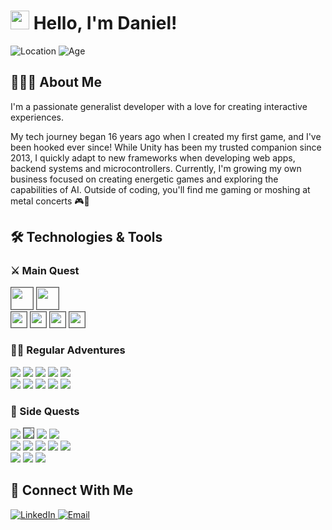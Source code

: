 # <img src="https://media.giphy.com/media/hvRJCLFzcasrR4ia7z/giphy.gif" width="30px"> Hello, I'm Daniel!

<div>
  <img src="https://img.shields.io/badge/-Nuremberg,%20Germany-2E8B57?style=for-the-badge&logo=googlemaps&logoColor=white" alt="Location" />
  <img src="https://img.shields.io/badge/Age-27-4CAF50?style=for-the-badge&logo=counter-strike&logoColor=white" alt="Age" />
</div>

## 👨🏻‍💻 About Me

I'm a passionate generalist developer with a love for creating interactive experiences.

My tech journey began 16 years ago when I created my first game, and I've been hooked ever since! While Unity has been my trusted companion since 2013, I quickly adapt to new frameworks when developing web apps, backend systems and microcontrollers. Currently, I'm growing my own business focused on creating energetic games and exploring the capabilities of AI. Outside of coding, you'll find me gaming or moshing at metal concerts 🎮🤘

## 🛠️ Technologies & Tools

### ⚔️ Main Quest

<div>
  <img src="https://img.shields.io/badge/-Unity-000000?style=for-the-badge&logo=unity&logoColor=white" height="35" style="border: 1px solid #555;" />
  <img src="https://img.shields.io/badge/-C%23-512BD4?style=for-the-badge&logo=csharp&logoColor=white" height="35" style="border: 1px solid #555;" />
</div>
<div>
  <img src="https://img.shields.io/badge/-UniRx-000000?style=for-the-badge&logo=unity&logoColor=white" height="25" style="border: 1px solid #555;" />
  <img src="https://img.shields.io/badge/-PrimeTween-000000?style=for-the-badge&logo=unity&logoColor=white" height="25" style="border: 1px solid #555;" />
  <img src="https://img.shields.io/badge/-Zenject-000000?style=for-the-badge&logo=unity&logoColor=white" height="25" style="border: 1px solid #555;" />
  <img src="https://img.shields.io/badge/-UniTask-000000?style=for-the-badge&logo=unity&logoColor=white" height="25" style="border: 1px solid #555;" />
</div>

### 🧙‍♂️ Regular Adventures

<div>
  <img src="https://img.shields.io/badge/-ASP.NET-512BD4?style=for-the-badge&logo=dotnet&logoColor=white" />
  <img src="https://img.shields.io/badge/-LangChain-3178C6?style=for-the-badge&logo=chainlink&logoColor=white" />
  <img src="https://img.shields.io/badge/-Angular-DD0031?style=for-the-badge&logo=angular&logoColor=white" />
  <img src="https://img.shields.io/badge/-Astro-FF5D01?style=for-the-badge&logo=astro&logoColor=white" />
  <img src="https://img.shields.io/badge/-TypeScript-3178C6?style=for-the-badge&logo=typescript&logoColor=white" />
</div>
<div>  
  <img src="https://img.shields.io/badge/-MongoDB-47A248?style=for-the-badge&logo=mongodb&logoColor=white" />
  <img src="https://img.shields.io/badge/-Redis-DC382D?style=for-the-badge&logo=redis&logoColor=white" />
  <img src="https://img.shields.io/badge/-Nx-143055?style=for-the-badge&logo=nx&logoColor=white" />
  <img src="https://img.shields.io/badge/-CircleCI-343434?style=for-the-badge&logo=circleci&logoColor=white" />
  <img src="https://img.shields.io/badge/-Docker-2496ED?style=for-the-badge&logo=docker&logoColor=white" />
</div>

### 🏹 Side Quests

<div>
  <img src="https://img.shields.io/badge/-Spring_Boot-6DB33F?style=for-the-badge&logo=springboot&logoColor=white" />
  <img src="https://img.shields.io/badge/-Express.js-000000?style=for-the-badge&logo=express&logoColor=white" style="border: 1px solid #555;" />
  <img src="https://img.shields.io/badge/-Nakama-5659CD?style=for-the-badge&logo=heroicons&logoColor=white" />
  <img src="https://img.shields.io/badge/-React-61DAFB?style=for-the-badge&logo=react&logoColor=black" />
</div>
<div>
  <img src="https://img.shields.io/badge/-Kotlin-7F52FF?style=for-the-badge&logo=kotlin&logoColor=white" />
  <img src="https://img.shields.io/badge/-Java-ED8B00?style=for-the-badge&logo=openjdk&logoColor=white" />
  <img src="https://img.shields.io/badge/-Python-3776AB?style=for-the-badge&logo=python&logoColor=white" />
  <img src="https://img.shields.io/badge/-C++-00599C?style=for-the-badge&logo=cplusplus&logoColor=white" />
  <img src="https://img.shields.io/badge/-JavaScript-F7DF1E?style=for-the-badge&logo=javascript&logoColor=black" />
</div>
<div>
  <img src="https://img.shields.io/badge/-MySQL-4479A1?style=for-the-badge&logo=mysql&logoColor=white" />
  <img src="https://img.shields.io/badge/-RabbitMQ-FF6600?style=for-the-badge&logo=rabbitmq&logoColor=white" />
  <img src="https://img.shields.io/badge/-Jenkins-D24939?style=for-the-badge&logo=jenkins&logoColor=white" />
</div>

## 🔗 Connect With Me

<div>
  <a href="https://www.linkedin.com/in/danielkreitsch/">
    <img src="https://img.shields.io/badge/-LinkedIn-0077B5?style=for-the-badge&logo=linkedin&logoColor=white" alt="LinkedIn" />
  </a>
  <a href="mailto:hello@danielkreitsch.com">
    <img src="https://img.shields.io/badge/-Email-D14836?style=for-the-badge&logo=gmail&logoColor=white" alt="Email" />
  </a>
</div>
